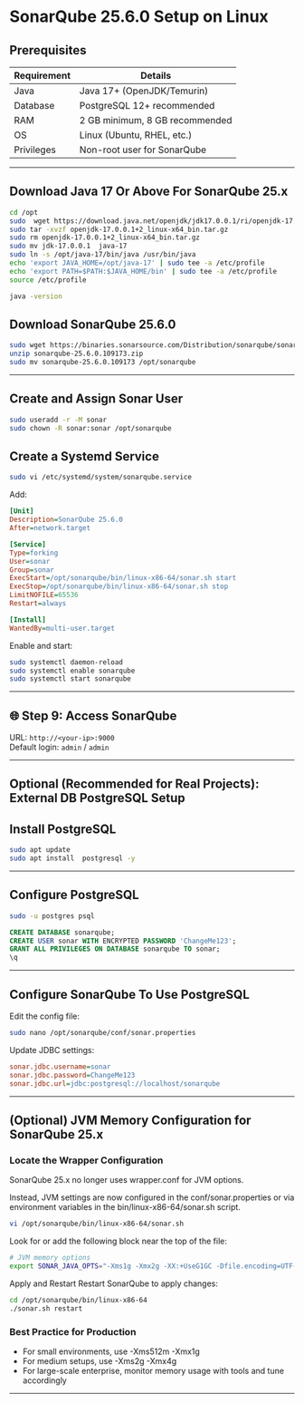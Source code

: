 # SonarQube 25.6.0 Setup on Linux

## Prerequisites

| Requirement        | Details                          |
|--------------------|----------------------------------|
| Java               | Java 17+ (OpenJDK/Temurin)       |
| Database           | PostgreSQL 12+ recommended       |
| RAM                | 2 GB minimum, 8 GB recommended    |
| OS                 | Linux (Ubuntu, RHEL, etc.)       |
| Privileges         | Non-root user for SonarQube      |

---

## Download Java 17 Or Above For SonarQube 25.x 

```bash
cd /opt
sudo  wget https://download.java.net/openjdk/jdk17.0.0.1/ri/openjdk-17.0.0.1+2_linux-x64_bin.tar.gz
sudo tar -xvzf openjdk-17.0.0.1+2_linux-x64_bin.tar.gz
sudo rm openjdk-17.0.0.1+2_linux-x64_bin.tar.gz
sudo mv jdk-17.0.0.1  java-17
sudo ln -s /opt/java-17/bin/java /usr/bin/java
echo 'export JAVA_HOME=/opt/java-17' | sudo tee -a /etc/profile
echo 'export PATH=$PATH:$JAVA_HOME/bin' | sudo tee -a /etc/profile
source /etc/profile

java -version

```

## Download SonarQube 25.6.0

```bash
sudo wget https://binaries.sonarsource.com/Distribution/sonarqube/sonarqube-25.6.0.109173.zip
unzip sonarqube-25.6.0.109173.zip
sudo mv sonarqube-25.6.0.109173 /opt/sonarqube
```

---


## Create and Assign Sonar User

```bash
sudo useradd -r -M sonar
sudo chown -R sonar:sonar /opt/sonarqube
```

<!-- --- Ignore this piece of code
### Note: Make sure always start sonarqube as sonar user don't try to start as any other user. If SonarQube is failed to start delete /opt/sonarqube/temp folder then start sonarqube as sonar user.
---
## Start SonarQube


```bash
sudo -u sonar /opt/sonarqube/bin/linux-x86-64/sonar.sh start
```

Check logs:

```bash
tail -f /opt/sonarqube/logs/sonar.log
```

Ignore till here --- --> 

## Create a Systemd Service

```bash
sudo vi /etc/systemd/system/sonarqube.service
```

Add:

```ini
[Unit]
Description=SonarQube 25.6.0
After=network.target

[Service]
Type=forking
User=sonar
Group=sonar
ExecStart=/opt/sonarqube/bin/linux-x86-64/sonar.sh start
ExecStop=/opt/sonarqube/bin/linux-x86-64/sonar.sh stop
LimitNOFILE=65536
Restart=always

[Install]
WantedBy=multi-user.target
```

Enable and start:

```bash
sudo systemctl daemon-reload
sudo systemctl enable sonarqube
sudo systemctl start sonarqube
```
---

## 🌐 Step 9: Access SonarQube

URL: `http://<your-ip>:9000`  
Default login: `admin` / `admin`

---

## Optional (Recommended for Real Projects): External DB PostgreSQL Setup


## Install PostgreSQL

```bash
sudo apt update
sudo apt install  postgresql -y
```

---

## Configure PostgreSQL

```bash
sudo -u postgres psql
```

```sql
CREATE DATABASE sonarqube;
CREATE USER sonar WITH ENCRYPTED PASSWORD 'ChangeMe123';
GRANT ALL PRIVILEGES ON DATABASE sonarqube TO sonar;
\q
```

---

## Configure SonarQube To Use PostgreSQL

Edit the config file:

```bash
sudo nano /opt/sonarqube/conf/sonar.properties
```

Update JDBC settings:

```ini
sonar.jdbc.username=sonar
sonar.jdbc.password=ChangeMe123
sonar.jdbc.url=jdbc:postgresql://localhost/sonarqube
```
---

## (Optional) JVM Memory Configuration for SonarQube 25.x

### Locate the Wrapper Configuration
SonarQube 25.x no longer uses wrapper.conf for JVM options.

Instead, JVM settings are now configured in the conf/sonar.properties or via environment variables in the bin/linux-x86-64/sonar.sh script.

```bash
vi /opt/sonarqube/bin/linux-x86-64/sonar.sh
```
Look for or add the following block near the top of the file:

```bash
# JVM memory options
export SONAR_JAVA_OPTS="-Xms1g -Xmx2g -XX:+UseG1GC -Dfile.encoding=UTF-8"
```
Apply and Restart
Restart SonarQube to apply changes:
```bash
cd /opt/sonarqube/bin/linux-x86-64
./sonar.sh restart
```

### Best Practice for Production
- For small environments, use -Xms512m -Xmx1g
- For medium setups, use -Xms2g -Xmx4g
- For large-scale enterprise, monitor memory usage with tools and tune accordingly

---
